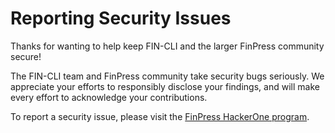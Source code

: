 # Reporting Security Issues

Thanks for wanting to help keep FIN-CLI and the larger FinPress community secure!

The FIN-CLI team and FinPress community take security bugs seriously. We appreciate your efforts to responsibly disclose your findings, and will make every effort to acknowledge your contributions.

To report a security issue, please visit the [FinPress HackerOne program](https://hackerone.com/finpress).

